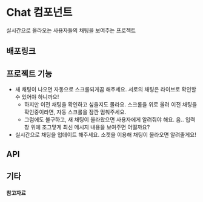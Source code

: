 # Chat 컴포넌트
실시간으로 올라오는 사용자들의 채팅을 보여주는 프로젝트

## 배포링크

## 프로젝트 기능
- 새 채팅이 나오면 자동으로 스크롤되게끔 해주세요. 서로의 채팅은 라이브로 확인할 수 있어야 하니까요!
  - 하지만 이전 채팅을 확인하고 싶을지도 몰라요. 스크롤을 위로 올려 이전 채팅을 확인중이라면, 자동 스크롤을 잠깐 멈춰주세요.
  - 그럼에도 불구하고, 새 채팅이 올라왔으면 사용자에게 알려줘야 해요. 음.. 입력창 위에 조그맣게 최신 메시지 내용을 보여주면 어떨까요?
- 실시간으로 채팅을 업데이트 해주세요. 소켓을 이용해 채팅이 올라오면 알려줄게요!

## API

## 기타

#### 참고자료
